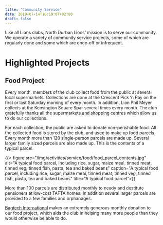 ```yaml
---
title: "Community Service"
date: 2019-07-14T16:19:07+02:00
draft: false
---
```


Like all Lions clubs, North Durban Lions’ mission is to serve our community. We operate a variety of community service projects, some of which are regularly done and some which are once-off or infrequent.

# Highlighted Projects

## Food Project
Every month, members of the club collect food from the public at several local supermarkets. Collections are done at the Crescent Pick ‘n Pay on the first or last Saturday morning of every month. In addition, Lion Phil Meyer collects at the Kensington Square Spar several times every month. The club gratefully thanks all the supermarkets and shopping centres which allow us to do our collections.

For each collection, the public are asked to donate non-perishable food. All the collected food is stored by the club, and used to make up food parcels. Every month more than 120 single-person parcels  are made up. Several larger family sized parcels are also made up. This is the contents of a typical parcel:

{{< figure src="/img/activities/service/food/food_parcel_contents.jpg" alt="A typical food parcel, including rice, sugar, maize meal, tinned meat, tinned veg, tinned fish, pasta, tea and baked beans" caption="A typical food parcel, including rice, sugar, maize meal, tinned meat, tinned veg, tinned fish, pasta, tea and baked beans" title="A typical food parcel">}}

More than 100 parcels are distributed monthly to needy and destitute pensioners at low-cost TAFTA homes. In addition several larger parcels are provided to a few families and orphanages.

[Bagtech International](http://www.bagtechint.com) makes an extremely generous monthly donation to our food project, which aids the club in helping many more people than they would otherwise be able to do.

<!--
Golden Hours School
Golden Hours is a school for children with intellectual disabilities. The North Durban Lions’ have had a long relationship with the school, and have made many contributions to the school over the years. We also operate our major weekly fundraiser at the market which the school arranges every Sunday – more details can be found at our fundraising page.

Bambanani
Bambanani is a project designed to teach job skills to young jobseekers. For 6 months, the program provides skills training in general maintenance and related work to several candidates. It also provides training on work ethics, responsibility and general life skills to the candidates. While they are part of the program, candidates receive a stipend, generously funded by various donors.

To see all stories on this website related to Bambanani, click here.

Hearing
The club  works with an Audiologist, Lauren Glossop, who generously gives of her time to assist in providing hearing screening tests for the hard of hearing. The club pays for moulds and hearing tests for many of those who are found to need a hearing aid, for which Lauren charges a reduced fee. The club also has a stock of donated hearing aids, which are reworked and given to those who need one. Donations of old hearing aids from the public are always welcome.

To see all stories on this website related to our hearing projects, click here.

Sight
The club subsidises spectacle prescriptions through the fantastic Lions Operation BrightSight. We also collect old spectacles from the public, mainly through a collection box at our stall at the Golden Hours Market. Donations of old spectacles from the public are always welcomed. These old spectacles are sent to Lions Operation BrightSight in Benoni, where they are recycled to provide spectacles for those in need.

To see all stories on this website related to our sight projects, click here.

Donations to Babies Homes
The club makes regular donations towards the Sinakakele and Little Lambs homes for abandoned babies, assisting them financially and with a food parcel.

Donations Towards a Guide Dog
The club has made several donations of R10 000 to the South African Guide Dogs Association for the Blind to aid in providing a guide dog to someone in need.

To see all stories on this website related to guide dogs, click here.

--!>

